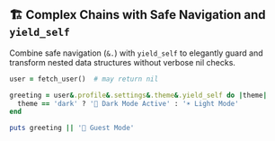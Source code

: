 ## 🏗 Complex Chains with Safe Navigation and `yield_self`

Combine safe navigation (`&.`) with `yield_self` to elegantly guard and transform nested data structures without verbose nil checks.

```ruby
user = fetch_user()  # may return nil

greeting = user&.profile&.settings&.theme&.yield_self do |theme|
  theme == 'dark' ? '🌙 Dark Mode Active' : '☀️ Light Mode'
end

puts greeting || '👤 Guest Mode'
```